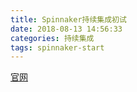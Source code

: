 ```yaml
---
title: Spinnaker持续集成初试
date: 2018-08-13 14:56:33
categories: 持续集成
tags: spinnaker-start
---
```


[官网](https://www.spinnaker.io/)